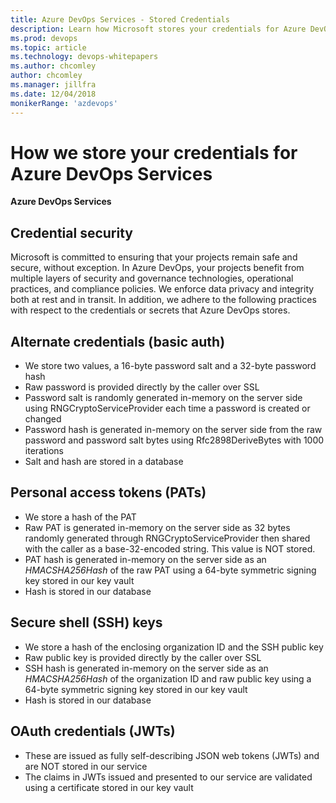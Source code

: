 ```yaml
---
title: Azure DevOps Services - Stored Credentials
description: Learn how Microsoft stores your credentials for Azure DevOps
ms.prod: devops
ms.topic: article
ms.technology: devops-whitepapers
ms.author: chcomley
author: chcomley
ms.manager: jillfra
ms.date: 12/04/2018
monikerRange: 'azdevops'
---
```


# How we store your credentials for Azure DevOps Services

**Azure DevOps Services**

## Credential security

Microsoft is committed to ensuring that your projects remain safe and secure, without exception. In Azure DevOps, your projects benefit from multiple layers of security and governance technologies, operational practices, and compliance policies. We enforce data privacy and integrity both at rest and in transit. In addition, we adhere to the following practices with respect to the credentials or secrets that Azure DevOps stores.

## Alternate credentials (basic auth)

* We store two values, a 16-byte password salt and a 32-byte password hash
* Raw password is provided directly by the caller over SSL
* Password salt is randomly generated in-memory on the server side using RNGCryptoServiceProvider each time a password is created or changed
* Password hash is generated in-memory on the server side from the raw password and password salt bytes using Rfc2898DeriveBytes with 1000 iterations
* Salt and hash are stored in a database

## Personal access tokens (PATs)

* We store a hash of the PAT
* Raw PAT is generated in-memory on the server side as 32 bytes randomly generated through RNGCryptoServiceProvider then shared with the caller as a base-32-encoded string. This value is NOT stored.
* PAT hash is generated in-memory on the server side as an *HMACSHA256Hash* of the raw PAT using a 64-byte symmetric signing key stored in our key vault 
* Hash is stored in our database

## Secure shell (SSH) keys

* We store a hash of the enclosing organization ID and the SSH public key
* Raw public key is provided directly by the caller over SSL
* SSH hash is generated in-memory on the server side as an *HMACSHA256Hash* of the organization ID and raw public key using a 64-byte symmetric signing key stored in our key vault
* Hash is stored in our database

## OAuth credentials (JWTs)

* These are issued as fully self-describing JSON web tokens (JWTs) and are NOT stored in our service
* The claims in JWTs issued and presented to our service are validated using a certificate stored in our key vault
